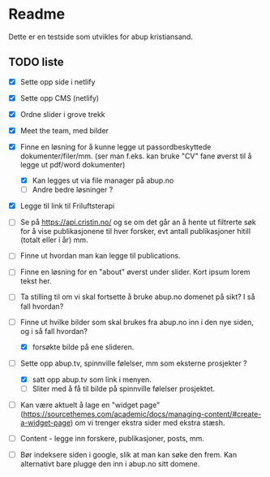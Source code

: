 # Readme

Dette er en testside som utvikles for abup kristiansand. 


## TODO liste

- [x] Sette opp side i netlify
- [x] Sette opp CMS (netlify)
- [x] Ordne slider i grove trekk
- [x] Meet the team, med bilder
- [x] Finne en løsning for å kunne legge ut passordbeskyttede dokumenter/filer/mm. (ser man f.eks. kan bruke "CV" fane øverst til å legge ut pdf/word dokumenter)
  - [x] Kan legges ut via file manager på abup.no 
  - [ ] Andre bedre løsninger ? 

- [x] Legge til link til Friluftsterapi

- [ ] Se på https://api.cristin.no/ og se om det går an å hente ut filtrerte søk for å vise publikasjonene til hver forsker, evt antall publikasjoner hitill (totalt eller i år) mm. 
- [ ] Finne ut hvordan man kan legge til publications. 
- [ ] Finne en løsning for en "about" øverst under slider. Kort ipsum lorem tekst her.
- [ ] Ta stilling til om vi skal fortsette å bruke abup.no domenet på sikt? I så fall hvordan?
- [ ] Finne ut hvilke bilder som skal brukes fra abup.no inn i den nye siden, og i så fall hvordan?
  - [x] forsøkte bilde på ene slideren.
- [ ] Sette opp abup.tv, spinnville følelser, mm som eksterne prosjekter ? 
  - [x] satt opp abup.tv som link i menyen.
  - [ ] Sliter med å få til bilde på spinnville følelser prosjektet. 
- [ ] Kan være aktuelt å lage en "widget page" (https://sourcethemes.com/academic/docs/managing-content/#create-a-widget-page) om vi trenger ekstra sider med ekstra stæsh.
- [ ] Content - legge inn forskere, publikasjoner, posts, mm. 
- [ ] Bør indeksere siden i google, slik at man kan søke den frem. Kan alternativt bare plugge den inn i abup.no sitt domene.

